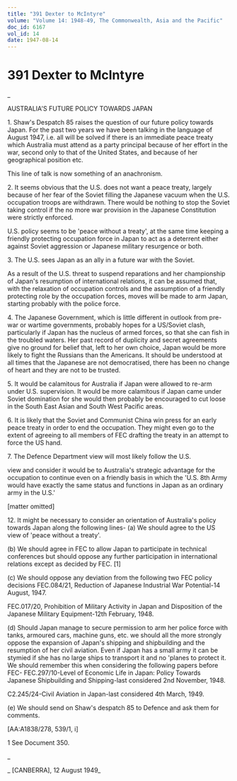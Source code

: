 ```yaml
---
title: "391 Dexter to McIntyre"
volume: "Volume 14: 1948-49, The Commonwealth, Asia and the Pacific"
doc_id: 6167
vol_id: 14
date: 1947-08-14
---
```


# 391 Dexter to McIntyre

_

AUSTRALIA'S FUTURE POLICY TOWARDS JAPAN

1\. Shaw's Despatch 85 raises the question of our future policy towards Japan. For the past two years we have been talking in the language of August 1947, i.e. all will be solved if there is an immediate peace treaty which Australia must attend as a party principal because of her effort in the war, second only to that of the United States, and because of her geographical position etc.

This line of talk is now something of an anachronism.

2\. It seems obvious that the U.S. does not want a peace treaty, largely because of her fear of the Soviet filling the Japanese vacuum when the U.S. occupation troops are withdrawn. There would be nothing to stop the Soviet taking control if the no more war provision in the Japanese Constitution were strictly enforced.

U.S. policy seems to be 'peace without a treaty', at the same time keeping a friendly protecting occupation force in Japan to act as a deterrent either against Soviet aggression or Japanese military resurgence or both.

3\. The U.S. sees Japan as an ally in a future war with the Soviet.

As a result of the U.S. threat to suspend reparations and her championship of Japan's resumption of international relations, it can be assumed that, with the relaxation of occupation controls and the assumption of a friendly protecting role by the occupation forces, moves will be made to arm Japan, starting probably with the police force.

4\. The Japanese Government, which is little different in outlook from pre-war or wartime governments, probably hopes for a US/Soviet clash, particularly if Japan has the nucleus of armed forces, so that she can fish in the troubled waters. Her past record of duplicity and secret agreements give no ground for belief that, left to her own choice, Japan would be more likely to fight the Russians than the Americans. It should be understood at all times that the Japanese are not democratised, there has been no change of heart and they are not to be trusted.

5\. It would be calamitous for Australia if Japan were allowed to re-arm under U.S. supervision. It would be more calamitous if Japan came under Soviet domination for she would then probably be encouraged to cut loose in the South East Asian and South West Pacific areas.

6\. It is likely that the Soviet and Communist China win press for an early peace treaty in order to end the occupation. They might even go to the extent of agreeing to all members of FEC drafting the treaty in an attempt to force the US hand.

7\. The Defence Department view will most likely follow the U.S.

view and consider it would be to Australia's strategic advantage for the occupation to continue even on a friendly basis in which the 'U.S. 8th Army would have exactly the same status and functions in Japan as an ordinary army in the U.S.'

[matter omitted]

12\. It might be necessary to consider an orientation of Australia's policy towards Japan along the following lines- (a) We should agree to the US view of 'peace without a treaty'.

(b) We should agree in FEC to allow Japan to participate in technical conferences but should oppose any further participation in international relations except as decided by FEC. [1]

(c) We should oppose any deviation from the following two FEC policy decisions FEC.084/21, Reduction of Japanese Industrial War Potential-14 August, 1947.

FEC.017/20, Prohibition of Military Activity in Japan and Disposition of the Japanese Military Equipment-12th February, 1948.

(d) Should Japan manage to secure permission to arm her police force with tanks, armoured cars, machine guns, etc. we should all the more strongly oppose the expansion of Japan's shipping and shipbuilding and the resumption of her civil aviation. Even if Japan has a small army it can be stymied if she has no large ships to transport it and no 'planes to protect it. We should remember this when considering the following papers before FEC- FEC.297/10-Level of Economic Life in Japan: Policy Towards Japanese Shipbuilding and Shipping-last considered 2nd November, 1948.

C2.245/24-Civil Aviation in Japan-last considered 4th March, 1949.

(e) We should send on Shaw's despatch 85 to Defence and ask them for comments.

[AA:A1838/278, 539/1, i]

1 See Document 350.

_

_ [CANBERRA], 12 August 1949_
